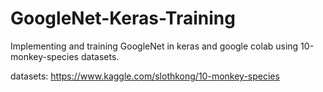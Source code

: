 # GoogleNet-Keras-Training
Implementing and training GoogleNet in keras and google colab using 10-monkey-species datasets.

datasets: https://www.kaggle.com/slothkong/10-monkey-species

